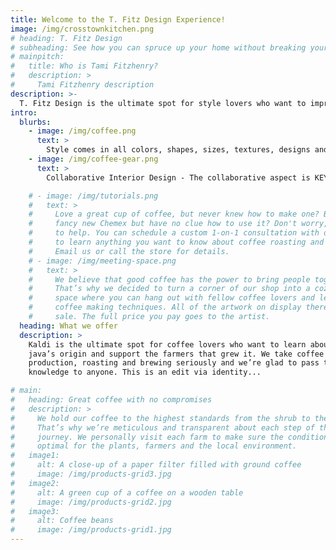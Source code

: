 ```yaml
---
title: Welcome to the T. Fitz Design Experience!
image: /img/crosstownkitchen.png
# heading: T. Fitz Design
# subheading: See how you can spruce up your home without breaking your budget
# mainpitch:
#   title: Who is Tami Fitzhenry?
#   description: >
#     Tami Fitzhenry description
description: >-
  T. Fitz Design is the ultimate spot for style lovers who want to improve their home decoration without breaking the bank. One of Tami's core philosphies is avoiding waste - many "junk" items are simply a good sanding and paint job away from becoming mainstay pieces of a room.
intro:
  blurbs:
    - image: /img/coffee.png
      text: >
        Style comes in all colors, shapes, sizes, textures, designs and budgets! I am committed to inclusivity on a personal level, as you should feel in control of the decorative process for your space. I love hearing your ideas first and using those to springboard our discussion. As a proud Maxxinista, I always look for ways to save within the design process because it shouldn't take a large budget to live in a chic space.
    - image: /img/coffee-gear.png
      text: >
        Collaborative Interior Design - The collaborative aspect is KEY to what I do that is different than a designer just going in with a blank slate and big budget. I want the space to feel like your space and will do everything I can to get you there.

    # - image: /img/tutorials.png
    #   text: >
    #     Love a great cup of coffee, but never knew how to make one? Bought a
    #     fancy new Chemex but have no clue how to use it? Don't worry, we’re here
    #     to help. You can schedule a custom 1-on-1 consultation with our baristas
    #     to learn anything you want to know about coffee roasting and brewing.
    #     Email us or call the store for details.
    # - image: /img/meeting-space.png
    #   text: >
    #     We believe that good coffee has the power to bring people together.
    #     That’s why we decided to turn a corner of our shop into a cozy meeting
    #     space where you can hang out with fellow coffee lovers and learn about
    #     coffee making techniques. All of the artwork on display there is for
    #     sale. The full price you pay goes to the artist.
  heading: What we offer
  description: >
    Kaldi is the ultimate spot for coffee lovers who want to learn about their
    java’s origin and support the farmers that grew it. We take coffee
    production, roasting and brewing seriously and we’re glad to pass that
    knowledge to anyone. This is an edit via identity...

# main:
#   heading: Great coffee with no compromises
#   description: >
#     We hold our coffee to the highest standards from the shrub to the cup.
#     That’s why we’re meticulous and transparent about each step of the coffee’s
#     journey. We personally visit each farm to make sure the conditions are
#     optimal for the plants, farmers and the local environment.
#   image1:
#     alt: A close-up of a paper filter filled with ground coffee
#     image: /img/products-grid3.jpg
#   image2:
#     alt: A green cup of a coffee on a wooden table
#     image: /img/products-grid2.jpg
#   image3:
#     alt: Coffee beans
#     image: /img/products-grid1.jpg
---
```

